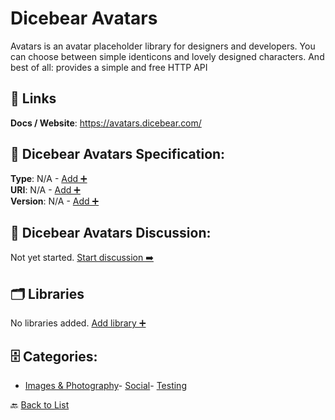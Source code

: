 # Dicebear Avatars

Avatars is an avatar placeholder library for designers and developers. You can choose between simple identicons and lovely designed characters. And best of all: provides a simple and free HTTP API

##  🔗 Links
**Docs / Website**: https://avatars.dicebear.com/

## 🧬 Dicebear Avatars Specification:
**Type**: N/A - [Add ➕](https://github.com/apis-list/apis-list/edit/main/apis.yaml#L5125)  
**URI**: N/A - [Add ➕](https://github.com/apis-list/apis-list/edit/main/apis.yaml#L5125)  
**Version**: N/A - [Add ➕](https://github.com/apis-list/apis-list/edit/main/apis.yaml#L5125)

## 💬 Dicebear Avatars Discussion:
Not yet started. [Start discussion ➡️](https://github.com/apis-list/apis-list/discussions/new)

## 🗂️ Libraries

No libraries added. [Add library ➕](https://github.com/apis-list/apis-list/edit/main/apis.yaml#L5125)    


## 🗄️ Categories:
- [Images & Photography](https://github.com/apis-list/apis-list#images--photography-)- [Social](https://github.com/apis-list/apis-list#social-)- [Testing](https://github.com/apis-list/apis-list#testing-)

🔙  [Back to List](https://github.com/apis-list/apis-list)
